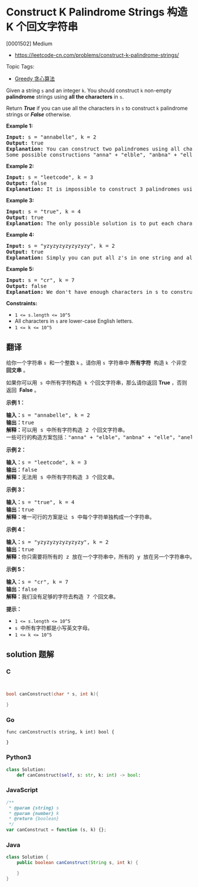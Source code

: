 # Construct K Palindrome Strings 构造 K 个回文字符串

[0001502] Medium

- https://leetcode-cn.com/problems/construct-k-palindrome-strings/

Topic Tags:

- [Greedy 贪心算法](https://leetcode-cn.com/tag/greedy/)

Given a string `s` and an integer `k`. You should construct `k` non-empty **palindrome** strings using **all the characters** in `s`.

Return _**True**_ if you can use all the characters in `s` to construct `k` palindrome strings or _**False**_ otherwise.

**Example 1:**

<pre><strong>Input:</strong> s = "annabelle", k = 2
<strong>Output:</strong> true
<strong>Explanation:</strong> You can construct two palindromes using all characters in s.
Some possible constructions "anna" + "elble", "anbna" + "elle", "anellena" + "b"
</pre>

**Example 2:**

<pre><strong>Input:</strong> s = "leetcode", k = 3
<strong>Output:</strong> false
<strong>Explanation:</strong> It is impossible to construct 3 palindromes using all the characters of s.
</pre>

**Example 3:**

<pre><strong>Input:</strong> s = "true", k = 4
<strong>Output:</strong> true
<strong>Explanation:</strong> The only possible solution is to put each character in a separate string.
</pre>

**Example 4:**

<pre><strong>Input:</strong> s = "yzyzyzyzyzyzyzy", k = 2
<strong>Output:</strong> true
<strong>Explanation:</strong> Simply you can put all z's in one string and all y's in the other string. Both strings will be palindrome.
</pre>

**Example 5:**

<pre><strong>Input:</strong> s = "cr", k = 7
<strong>Output:</strong> false
<strong>Explanation:</strong> We don't have enough characters in s to construct 7 palindromes.
</pre>

**Constraints:**

- `1 <= s.length <= 10^5`
- All characters in `s` are lower-case English letters.
- `1 <= k <= 10^5`

## 翻译

给你一个字符串 `s`  和一个整数 `k` 。请你用 `s`  字符串中 **所有字符**  构造 `k`  个非空 **回文串** 。

如果你可以用  `s`  中所有字符构造  `k`  个回文字符串，那么请你返回 **True** ，否则返回  **False** 。

**示例 1：**

<pre><strong>输入：</strong>s = "annabelle", k = 2
<strong>输出：</strong>true
<strong>解释：</strong>可以用 s 中所有字符构造 2 个回文字符串。
一些可行的构造方案包括："anna" + "elble"，"anbna" + "elle"，"anellena" + "b"
</pre>

**示例 2：**

<pre><strong>输入：</strong>s = "leetcode", k = 3
<strong>输出：</strong>false
<strong>解释：</strong>无法用 s 中所有字符构造 3 个回文串。
</pre>

**示例 3：**

<pre><strong>输入：</strong>s = "true", k = 4
<strong>输出：</strong>true
<strong>解释：</strong>唯一可行的方案是让 s 中每个字符单独构成一个字符串。
</pre>

**示例 4：**

<pre><strong>输入：</strong>s = "yzyzyzyzyzyzyzy", k = 2
<strong>输出：</strong>true
<strong>解释：</strong>你只需要将所有的 z 放在一个字符串中，所有的 y 放在另一个字符串中。那么两个字符串都是回文串。
</pre>

**示例 5：**

<pre><strong>输入：</strong>s = "cr", k = 7
<strong>输出：</strong>false
<strong>解释：</strong>我们没有足够的字符去构造 7 个回文串。
</pre>

**提示：**

- `1 <= s.length <= 10^5`
- `s`  中所有字符都是小写英文字母。
- `1 <= k <= 10^5`

## solution 题解

### C

```c


bool canConstruct(char * s, int k){

}


```

### Go

```golang
func canConstruct(s string, k int) bool {

}
```

### Python3

```python
class Solution:
    def canConstruct(self, s: str, k: int) -> bool:

```

### JavaScript

```javascript
/**
 * @param {string} s
 * @param {number} k
 * @return {boolean}
 */
var canConstruct = function (s, k) {};
```

### Java

```java
class Solution {
    public boolean canConstruct(String s, int k) {

    }
}
```
